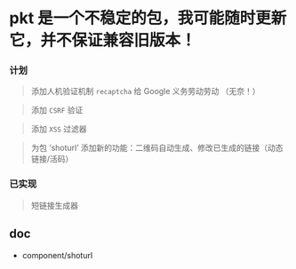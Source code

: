 # pkt 是一个不稳定的包，我可能随时更新它，并不保证兼容旧版本！

### 计划
> 添加人机验证机制 `recaptcha` 给 Google 义务劳动劳动 （无奈！）

> 添加 `CSRF` 验证

> 添加 `XSS` 过滤器

> 为包 ‘shoturl’ 添加新的功能：二维码自动生成、修改已生成的链接（动态链接/活码）

### 已实现
> 短链接生成器

## doc

* component/shoturl